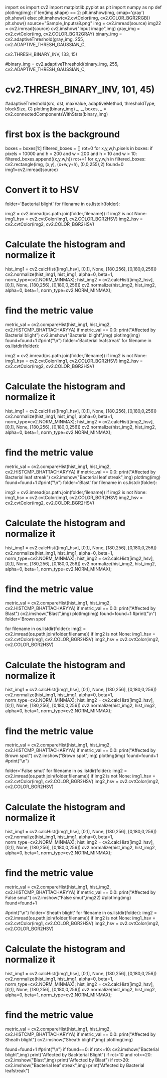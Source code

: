 import os
import cv2
import matplotlib.pyplot as plt
import numpy as np
def plotImg(img):
if len(img.shape) == 2:
plt.imshow(img, cmap='gray')
plt.show()
else:
plt.imshow(cv2.cvtColor(img, cv2.COLOR_BGR2RGB))
plt.show()
source="Sample_Inputs/8.png"
img = cv2.imread(source)
img22 = cv2.imread(source)
cv2.imshow("Input image",img)
gray_img = cv2.cvtColor(img, cv2.COLOR_BGR2GRAY)
binary_img = cv2.adaptiveThreshold(gray_img, 255,
cv2.ADAPTIVE_THRESH_GAUSSIAN_C,

cv2.THRESH_BINARY_INV, 133, 15)



#binary_img = cv2.adaptiveThreshold(binary_img, 255,
cv2.ADAPTIVE_THRESH_GAUSSIAN_C,
# cv2.THRESH_BINARY_INV, 101, 45)
#adaptiveThreshold(src, dst, maxValue, adaptiveMethod, thresholdType,
blockSize, C)
plotImg(binary_img)
_, _, boxes, _ = cv2.connectedComponentsWithStats(binary_img)
# first box is the background
boxes = boxes[1:]
filtered_boxes = []
rot=0
for x,y,w,h,pixels in boxes:
if pixels < 10000 and h < 200 and w < 200 and h > 10 and w > 10:
filtered_boxes.append((x,y,w,h))
rot+=1
for x,y,w,h in filtered_boxes:
cv2.rectangle(img, (x,y), (x+w,y+h), (0,0,255),2)
found=0
img1=cv2.imread(source)
# Convert it to HSV
folder='Bacterial blight'
for filename in os.listdir(folder):


img2 = cv2.imread(os.path.join(folder,filename))
if img2 is not None:
img1_hsv = cv2.cvtColor(img1, cv2.COLOR_BGR2HSV)
img2_hsv = cv2.cvtColor(img2, cv2.COLOR_BGR2HSV)
# Calculate the histogram and normalize it
hist_img1 = cv2.calcHist([img1_hsv], [0,1], None, [180,256], [0,180,0,256])
cv2.normalize(hist_img1, hist_img1, alpha=0, beta=1,
norm_type=cv2.NORM_MINMAX);
hist_img2 = cv2.calcHist([img2_hsv], [0,1], None, [180,256], [0,180,0,256])
cv2.normalize(hist_img2, hist_img2, alpha=0, beta=1,
norm_type=cv2.NORM_MINMAX);
# find the metric value
metric_val = cv2.compareHist(hist_img1, hist_img2,
cv2.HISTCMP_BHATTACHARYYA)
if metric_val == 0.0:
print("Affected by Bacterial blight")
cv2.imshow("Bacterial blight",img)
plotImg(img)
found=found+1
#print("\n")
folder='Bacterial leafstreak'
for filename in os.listdir(folder):



img2 = cv2.imread(os.path.join(folder,filename))
if img2 is not None:
img1_hsv = cv2.cvtColor(img1, cv2.COLOR_BGR2HSV)
img2_hsv = cv2.cvtColor(img2, cv2.COLOR_BGR2HSV)
# Calculate the histogram and normalize it
hist_img1 = cv2.calcHist([img1_hsv], [0,1], None, [180,256], [0,180,0,256])
cv2.normalize(hist_img1, hist_img1, alpha=0, beta=1,
norm_type=cv2.NORM_MINMAX);
hist_img2 = cv2.calcHist([img2_hsv], [0,1], None, [180,256], [0,180,0,256])
cv2.normalize(hist_img2, hist_img2, alpha=0, beta=1,
norm_type=cv2.NORM_MINMAX);
# find the metric value
metric_val = cv2.compareHist(hist_img1, hist_img2,
cv2.HISTCMP_BHATTACHARYYA)
if metric_val == 0.0:
print("Affected by Bacterial leaf streak")
cv2.imshow("Bacterial leaf streak",img)
plotImg(img)
found=found+1
#print("\n")
folder='Blast'
for filename in os.listdir(folder):



img2 = cv2.imread(os.path.join(folder,filename))
if img2 is not None:
img1_hsv = cv2.cvtColor(img1, cv2.COLOR_BGR2HSV)
img2_hsv = cv2.cvtColor(img2, cv2.COLOR_BGR2HSV)

# Calculate the histogram and normalize it
hist_img1 = cv2.calcHist([img1_hsv], [0,1], None, [180,256], [0,180,0,256])
cv2.normalize(hist_img1, hist_img1, alpha=0, beta=1,
norm_type=cv2.NORM_MINMAX);
hist_img2 = cv2.calcHist([img2_hsv], [0,1], None, [180,256], [0,180,0,256])
cv2.normalize(hist_img2, hist_img2, alpha=0, beta=1,
norm_type=cv2.NORM_MINMAX);
# find the metric value
metric_val = cv2.compareHist(hist_img1, hist_img2,
cv2.HISTCMP_BHATTACHARYYA)
if metric_val == 0.0:
print("Affected by Blast")
cv2.imshow("Blast",img)
plotImg(img)
found=found+1
#print("\n")
folder='Brown spot'

for filename in os.listdir(folder):
img2 = cv2.imread(os.path.join(folder,filename))
if img2 is not None:
img1_hsv = cv2.cvtColor(img1, cv2.COLOR_BGR2HSV)
img2_hsv = cv2.cvtColor(img2, cv2.COLOR_BGR2HSV)

# Calculate the histogram and normalize it
hist_img1 = cv2.calcHist([img1_hsv], [0,1], None, [180,256], [0,180,0,256])
cv2.normalize(hist_img1, hist_img1, alpha=0, beta=1,
norm_type=cv2.NORM_MINMAX);
hist_img2 = cv2.calcHist([img2_hsv], [0,1], None, [180,256], [0,180,0,256])
cv2.normalize(hist_img2, hist_img2, alpha=0, beta=1,
norm_type=cv2.NORM_MINMAX);
# find the metric value
metric_val = cv2.compareHist(hist_img1, hist_img2,
cv2.HISTCMP_BHATTACHARYYA)
if metric_val == 0.0:
print("Affected by Brown spot")
cv2.imshow("Brown spot",img)
plotImg(img)
found=found+1
#print("\n")

folder='False smut'
for filename in os.listdir(folder):
img2 = cv2.imread(os.path.join(folder,filename))
if img2 is not None:
img1_hsv = cv2.cvtColor(img1, cv2.COLOR_BGR2HSV)
img2_hsv = cv2.cvtColor(img2, cv2.COLOR_BGR2HSV)

# Calculate the histogram and normalize it
hist_img1 = cv2.calcHist([img1_hsv], [0,1], None, [180,256], [0,180,0,256])
cv2.normalize(hist_img1, hist_img1, alpha=0, beta=1,
norm_type=cv2.NORM_MINMAX);
hist_img2 = cv2.calcHist([img2_hsv], [0,1], None, [180,256], [0,180,0,256])
cv2.normalize(hist_img2, hist_img2, alpha=0, beta=1,
norm_type=cv2.NORM_MINMAX);
# find the metric value
metric_val = cv2.compareHist(hist_img1, hist_img2,
cv2.HISTCMP_BHATTACHARYYA)
if metric_val == 0.0:
print("Affected by False smut")
cv2.imshow("False smut",img22)
#plotImg(img)
found=found+1

#print("\n")
folder='Sheath blight'
for filename in os.listdir(folder):
img2 = cv2.imread(os.path.join(folder,filename))
if img2 is not None:
img1_hsv = cv2.cvtColor(img1, cv2.COLOR_BGR2HSV)
img2_hsv = cv2.cvtColor(img2, cv2.COLOR_BGR2HSV)

# Calculate the histogram and normalize it
hist_img1 = cv2.calcHist([img1_hsv], [0,1], None, [180,256], [0,180,0,256])
cv2.normalize(hist_img1, hist_img1, alpha=0, beta=1,
norm_type=cv2.NORM_MINMAX);
hist_img2 = cv2.calcHist([img2_hsv], [0,1], None, [180,256], [0,180,0,256])
cv2.normalize(hist_img2, hist_img2, alpha=0, beta=1,
norm_type=cv2.NORM_MINMAX);
# find the metric value
metric_val = cv2.compareHist(hist_img1, hist_img2,
cv2.HISTCMP_BHATTACHARYYA)
if metric_val == 0.0:
print("Affected by Sheath blight")
cv2.imshow("Sheath blight",img)
plotImg(img)

found=found+1
#print("\n")
if found==0:
if rot<=10:
cv2.imshow("Bacterial blight",img)
print("Affected by Backterial Blight")
if rot>10 and rot<=20:
cv2.imshow("Blast",img)
print("Affected by Blast")
if rot>20:
cv2.imshow("Bacterial leaf streak",img)
print("Affected by Bacterial leafstreak")
